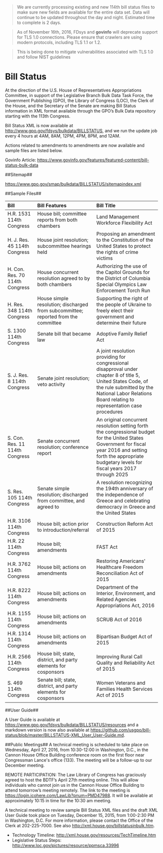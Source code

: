 ﻿>We are currently processing existing and new 114th bill status files to make sure new fields are available for the entire data set. Data will continue to be updated throughout the day and night. Estimated time to complete is 2 days.

>As of November 16th, 2016, FDsys and **govinfo** will deprecate support for TLS 1.0 connections. Please ensure that crawlers are using modern protocols, including TLS 1.1 or 1.2. 

>This is being done to mitigate vulnerabilities associated with TLS 1.0 and follow NIST guidelines


# Bill Status #

At the direction of the U.S. House of Representatives Appropriations Committee, in support of the Legislative Branch Bulk Data Task Force, the Government Publishing (GPO), the Library of Congress (LOC), the Clerk of the House, and the Secretary of the Senate are making Bill Status information in XML format available through the GPO’s Bulk Data repository starting with the 113th Congress. 

Bill Status XML is now available at http://www.gpo.gov/fdsys/bulkdata/BILLSTATUS, and we run the update job every 4 hours at 4AM, 8AM, 12PM, 4PM, 8PM, and 12AM. 

Actions related to amendments to amendments are now available and sample files are listed below. 

Govinfo Article: https://www.govinfo.gov/features/featured-content/bill-status-bulk-data


##Sitemap##

https://www.gpo.gov/smap/bulkdata/BILLSTATUS/sitemapindex.xml


##Sample Files##

| Bill | Bill Features  | Bill Title |
| :--- | :--- | :--- |
| H.R. 1531 114th Congress | House bill; committee reports from both chambers | Land Management Workforce Flexibility Act | 
| H. J. Res. 45 114th Congress | House joint resolution; subcommittee hearings held | Proposing an amendment to the Constitution of the United States to protect the rights of crime victims |
| H. Con. Res. 70 114th Congress | House concurrent resolution agreed to by both chambers | Authorizing the use of the Capitol Grounds for the District of Columbia Special Olympics Law Enforcement Torch Run |
| H. Res. 348 114th Congress | House simple resolution; discharged from subcommittee; reported from the committee | Supporting the right of the people of Ukraine to freely elect their government and determine their future | 
| S. 1300 114th Congress | Senate bill that became law | Adoptive Family Relief Act | 
| S. J. Res. 8 114th Congress | Senate joint resolution; veto activity | A joint resolution providing for congressional disapproval under chapter 8 of title 5, United States Code, of the rule submitted by the National Labor Relations Board relating to representation case procedures | 
| S. Con. Res. 11 114th Congress | Senate concurrent resolution; conference report | An original concurrent resolution setting forth the congressional budget for the United States Government for fiscal year 2016 and setting forth the appropriate budgetary levels for fiscal years 2017 through 2025 | 
| S. Res. 105 114th Congress | Senate simple resolution; discharged from committee, and agreed to | A resolution recognizing the 194th anniversary of the independence of Greece and celebrating democracy in Greece and the United States | 
| H.R. 3106 114th Congress | House bill; action prior to introduction/referral | Construction Reform Act of 2015 |
| H.R. 22 114th Congress | House bill; amendments | FAST Act |
| H.R. 3762 114th Congress | House bill; actions on amendments | Restoring Americans' Healthcare Freedom Reconciliation Act of 2015 |
| H.R. 8222 114th Congress | House bill; actions on amendments | Department of the Interior, Environment, and Related Agencies Appropriations Act, 2016 | 
| H.R. 1155 114th Congress | House bill; actions on amendments | SCRUB Act of 2016 | 
| H.R. 1314 114th Congress | House bill; actions on amendments | Bipartisan Budget Act of 2015 |
| H.R. 2566 114th Congress | House bill; state, district, and party elements for cosponsors | Improving Rural Call Quality and Reliability Act of 2015 |
| S. 469 114th Congress | Senate bill; state, district, and party elements for cosponsors | Women Veterans and Families Health Services Act of 2015 |




##User Guide##

A User Guide is available at https://www.gpo.gov/fdsys/bulkdata/BILLSTATUS/resources and a markdown version is now also available at https://github.com/usgpo/bill-status/blob/master/BILLSTATUS-XML_User_User-Guide.md.

##Public Meetings##
A technical meeting is scheduled to take place on Wednesday, April 27, 2016, from 10:30-12:00 in Washington, D.C., in the Cannon House Office Building conference room on the first floor near Congressman Lance's office (133). The meeting will be a follow-up to our December meeting. 

REMOTE PARTICIPATION: The Law Library of Congress has graciously agreed to host the BDTF’s April 27th meeting online.  This will allow individuals who cannot join us in the Cannon House Office Building to attend tomorrow’s meeting remotely.  The link to the meeting is https://login.icohere.com/LawLib?pnum=PMD47988. It will be available at approximately 10:15 in time for the 10:30 am meeting.  

A technical meeting to review sample Bill Status XML files and the draft XML User Guide took place on Tuesday, December 15, 2015, from 1:00-2:30 PM in Washington, D.C. For more information, please contact the Office of the Clerk at 202-225-7000. See also http://xml.house.gov/billstatusinbulk.htm.

* Technology Timeline: http://xml.house.gov/resources/TechTimeline.htm
* Legislative Status Steps: http://www.loc.gov/pictures/resource/ppmsca.33996






